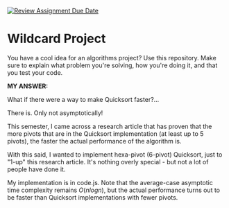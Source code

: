 [![Review Assignment Due Date](https://classroom.github.com/assets/deadline-readme-button-24ddc0f5d75046c5622901739e7c5dd533143b0c8e959d652212380cedb1ea36.svg)](https://classroom.github.com/a/tTztJ7yI)
# Wildcard Project

You have a cool idea for an algorithms project? Use this repository. Make sure
to explain what problem you're solving, how you're doing it, and that you test
your code.

**MY ANSWER:**

What if there were a way to make Quicksort faster?...

There is. Only not asymptotically!

This semester, I came across a research article that has proven that the more pivots that are in the Quicksort implementation (at least up to 5 pivots), the faster the actual performance of the algorithm is.

With this said, I wanted to implement hexa-pivot (6-pivot) Quicksort, just to "1-up" this research article. It's nothing overly special - but not a lot of people have done it.

My implementation is in code.js. Note that the average-case asymptotic time complexity remains $O(nlogn)$, but the actual performance turns out to be faster than Quicksort implementations with fewer pivots.

